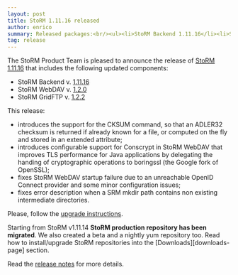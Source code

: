 ```yaml
---
layout: post
title: StoRM 1.11.16 released
author: enrico
summary: Released packages:<br/><ul><li>StoRM Backend 1.11.16</li><li>StoRM WebDAV 1.2.0</li><li>StoRM GridFTP 1.2.2</li></ul>
tag: release
---
```


The StoRM Product Team is pleased to announce the release of
[StoRM 1.11.16][release-notes] that includes the following updated components:

* StoRM Backend v. [1.11.16][backend-rn]
* StoRM WebDAV v. [1.2.0][webdav-rn]
* StoRM GridFTP v. [1.2.2][gridftp-rn]

This release:

*  introduces the support for the CKSUM command, so that an ADLER32 checksum is
returned if already known for a file, or computed on the fly and stored in an
extended attribute;
* introduces configurable support for Conscrypt in StoRM WebDAV that improves 
TLS performance for Java applications by delegating the handing of cryptographic
operations to boringssl (the Google fork of OpenSSL);
* fixes StoRM WebDAV startup failure due to an unreachable OpenID Connect provider
and some minor configuration issues;
* fixes error description when a SRM mkdir path contains non existing intermediate
directories.

Please, follow the [upgrade instructions][upgrade-instructions].

Starting from StoRM v1.11.14 **StoRM production repository has been migrated**. We also created a beta and a nightly yum repository too.
Read how to install/upgrade StoRM repositories into the [Downloads][downloads-page] section.

Read the [release notes][release-notes] for more details.

[backend-rn]: {{site.baseurl}}/release-notes/storm-backend-server/1.11.16/
[webdav-rn]: {{site.baseurl}}/release-notes/storm-webdav/1.2.0/
[gridftp-rn]: {{site.baseurl}}/release-notes/storm-gridftp-dsi/1.2.2/

[release-notes]: {{site.baseurl}}/release-notes/StoRM-v1.11.16.html
[download-page]: {{site.baseurl}}/download.html
[storm-sysadmin-guide]: {{site.baseurl}}/documentation/sysadmin-guide/1.11.16

[upgrade-instructions]: {{site.baseurl}}/documentation/sysadmin-guide/1.11.16/#upgrading
